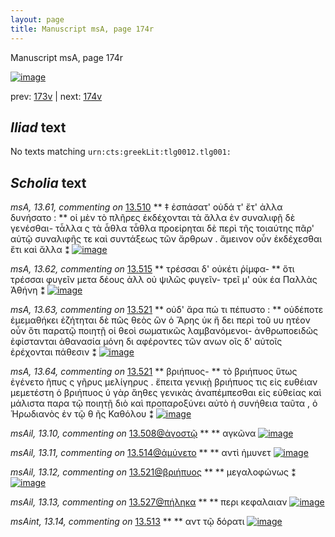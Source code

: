 ```yaml
---
layout: page
title: Manuscript msA, page 174r
---
```


Manuscript msA, page 174r

[![image](http://www.homermultitext.org/iipsrv?OBJ=IIP,1.0&FIF=/project/homer/pyramidal/deepzoom/hmt/vaimg/2017a/VA174RN_0345.tif&WID=100&CVT=JPEG)](http://www.homermultitext.org/ict2/?urn=urn:cite2:hmt:vaimg.2017a:VA174RN_0345)

prev:  [173v](../173v/) | next:  [174v](../174v/)

## *Iliad* text

No texts matching `urn:cts:greekLit:tlg0012.tlg001:`

## *Scholia* text

*msA, 13.61, commenting on* [13.510](#13.510)  <a id="msA_13.61"/> **													 ‡ ἐσπάσατ' οὐδά τ' ἔτ' ἀλλα δυνήσατο : 												** 													 οἱ μὲν τὸ πλῆρες ἐκδέχονται τὰ ἄλλα ἐν συναλιφῇ δὲ γενέσθαι- τἆλλα ς τὰ ἆθλα τἆθλα 														προείρηται δὲ περὶ τῆς τοιαύτης πᾶρ' αὐτῷ συναλιφῆς τε καὶ συντάξεως τῶν ἄρθρων . ἄμεινον οὖν 														ἐκδέχεσθαι ἔτι καὶ ἄλλα ⁑ 												[![image](http://www.homermultitext.org/iipsrv?OBJ=IIP,1.0&FIF=/project/homer/pyramidal/deepzoom/hmt/vaimg/2017a/VA174RN_0345.tif&RGN=0.1811,0.09544,0.6542,0.05256&WID=1000&CVT=JPEG)](http://www.homermultitext.org/ict2/?urn=urn:cite2:hmt:vaimg.2017a:VA174RN_0345@0.1811,0.09544,0.6542,0.05256)

*msA, 13.62, commenting on* [13.515](#13.515)  <a id="msA_13.62"/> **													 τρέσσαι δ' οὐκέτι ῥίμφα- 												** 													 ὅτι τρέσσαι φυγεῖν μετα δέους ἀλλ οὐ ψιλῶς φυγεῖν- 															 															 τρεῖ μ' οὐκ έα Παλλὰς Ἀθήνη 															 														 ⁑ 												[![image](http://www.homermultitext.org/iipsrv?OBJ=IIP,1.0&FIF=/project/homer/pyramidal/deepzoom/hmt/vaimg/2017a/VA174RN_0345.tif&RGN=0.6004,0.3610,0.2038,0.03956&WID=1000&CVT=JPEG)](http://www.homermultitext.org/ict2/?urn=urn:cite2:hmt:vaimg.2017a:VA174RN_0345@0.6004,0.3610,0.2038,0.03956)

*msA, 13.63, commenting on* [13.521](#13.521)  <a id="msA_13.63"/> **													 οὐδ' ἄρα πώ τι πέπυστο : 												** 													 οὐδέποτε ἐμεμαθήκει ἐζήτηται δὲ πῶς θεὸς ὣν ὁ Ἄρης ὑκ ἤ δει περὶ τοῦ υυ ητέον οὗν ὅτι παρατῷ ποιητῇ οἱ θεοὶ σωματικῶς λαμβανόμενοι- ἀνθρωποειδῶς ἐφίστανται ἀθανασία μόνη δι αφέροντες τῶν ανων οῖς δ' αὐτοῖς ἐρέχονται πάθεσιν ⁑ 												[![image](http://www.homermultitext.org/iipsrv?OBJ=IIP,1.0&FIF=/project/homer/pyramidal/deepzoom/hmt/vaimg/2017a/VA174RN_0345.tif&RGN=0.6019,0.3965,0.2117,0.08534&WID=1000&CVT=JPEG)](http://www.homermultitext.org/ict2/?urn=urn:cite2:hmt:vaimg.2017a:VA174RN_0345@0.6019,0.3965,0.2117,0.08534)

*msA, 13.64, commenting on* [13.521](#13.521)  <a id="msA_13.64"/> **													 βριήπυος- 												** 													 τὸ βριήπυος ὕτως ἐγένετο ῆπυς ς γῆρυς μελίγηρυς . ἔπειτα γενικῂ βριήπυος τις εἰς ευθέιαν 														μεμετέστη ὁ βριήπυος ὐ γὰρ ἄηθες γενικὰς ἀναπέμπεσθαι εἰς εὐθείας καὶ μάλιστα παρα τῷ 														ποιητῇ διὸ καὶ προπαροξύνει αὐτὸ ἡ συνήθεια ταῦτα , ὁ Ἡρωδιανὸς ἐν τῷ θ ῆς Καθόλου ⁑ 												[![image](http://www.homermultitext.org/iipsrv?OBJ=IIP,1.0&FIF=/project/homer/pyramidal/deepzoom/hmt/vaimg/2017a/VA174RN_0345.tif&RGN=0.5947,0.4801,0.2150,0.1046&WID=1000&CVT=JPEG)](http://www.homermultitext.org/ict2/?urn=urn:cite2:hmt:vaimg.2017a:VA174RN_0345@0.5947,0.4801,0.2150,0.1046)

*msAil, 13.10, commenting on* [13.508@ἀγοστῷ](#13.508@ἀγοστῷ)  <a id="msAil_13.10"/> **							 						** 							 αγκῶνα 						[![image](http://www.homermultitext.org/iipsrv?OBJ=IIP,1.0&FIF=/project/homer/pyramidal/deepzoom/hmt/vaimg/2017a/VA174RN_0345.tif&RGN=0.5396,0.2180,0.04477,0.01535&WID=1000&CVT=JPEG)](http://www.homermultitext.org/ict2/?urn=urn:cite2:hmt:vaimg.2017a:VA174RN_0345@0.5396,0.2180,0.04477,0.01535)

*msAil, 13.11, commenting on* [13.514@ἀμύνετο](#13.514@ἀμύνετο)  <a id="msAil_13.11"/> **							 						** 							 αντὶ ἡμυνετ 						[![image](http://www.homermultitext.org/iipsrv?OBJ=IIP,1.0&FIF=/project/homer/pyramidal/deepzoom/hmt/vaimg/2017a/VA174RN_0345.tif&RGN=0.4141,0.3266,0.06080,0.01743&WID=1000&CVT=JPEG)](http://www.homermultitext.org/ict2/?urn=urn:cite2:hmt:vaimg.2017a:VA174RN_0345@0.4141,0.3266,0.06080,0.01743)

*msAil, 13.12, commenting on* [13.521@βριήπυος](#13.521@βριήπυος)  <a id="msAil_13.12"/> **							 						** 							 μεγαλοφώνως ⁑ 						[![image](http://www.homermultitext.org/iipsrv?OBJ=IIP,1.0&FIF=/project/homer/pyramidal/deepzoom/hmt/vaimg/2017a/VA174RN_0345.tif&RGN=0.3758,0.4585,0.06651,0.01632&WID=1000&CVT=JPEG)](http://www.homermultitext.org/ict2/?urn=urn:cite2:hmt:vaimg.2017a:VA174RN_0345@0.3758,0.4585,0.06651,0.01632)

*msAil, 13.13, commenting on* [13.527@πήληκα](#13.527@πήληκα)  <a id="msAil_13.13"/> **							 						** 							 περι κεφαλαιαν 						[![image](http://www.homermultitext.org/iipsrv?OBJ=IIP,1.0&FIF=/project/homer/pyramidal/deepzoom/hmt/vaimg/2017a/VA174RN_0345.tif&RGN=0.4530,0.5740,0.07977,0.01660&WID=1000&CVT=JPEG)](http://www.homermultitext.org/ict2/?urn=urn:cite2:hmt:vaimg.2017a:VA174RN_0345@0.4530,0.5740,0.07977,0.01660)

*msAint, 13.14, commenting on* [13.513](#13.513)  <a id="msAint_13.14"/> **							 						** 							 								 αντ τῷ δόρατι 						[![image](http://www.homermultitext.org/iipsrv?OBJ=IIP,1.0&FIF=/project/homer/pyramidal/deepzoom/hmt/vaimg/2017a/VA174RN_0345.tif&RGN=0.1238,0.3142,0.05987,0.02172&WID=1000&CVT=JPEG)](http://www.homermultitext.org/ict2/?urn=urn:cite2:hmt:vaimg.2017a:VA174RN_0345@0.1238,0.3142,0.05987,0.02172)